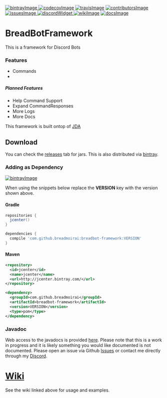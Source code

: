 [bintrayImage]: https://api.bintray.com/packages/breadmoirai/maven/breadbot-framework/images/download.svg
[bintrayLink]: https://bintray.com/breadmoirai/maven/BreadBotFramework/_latestVersion
[codecovImage]: https://codecov.io/gh/BreadMoirai/BreadBotFramework/branch/master/graph/badge.svg
[codecovLink]: https://codecov.io/gh/BreadMoirai/BreadBotFramework
[travisImage]: https://travis-ci.org/BreadMoirai/BreadBotFramework.svg?branch=master
[travisLink]: https://travis-ci.org/BreadMoirai/BreadBotFramework
[contributorsImage]: https://img.shields.io/github/contributors/BreadMoirai/BreadBotFramework.svg
[contributorsLink]: https://github.com/BreadMoirai/BreadBotFramework/graphs/contributors
[issuesImage]: https://img.shields.io/github/issues-raw/BreadMoirai/BreadBotFramework.svg
[issuesLink]: https://github.com/BreadMoirai/BreadBotFramework/issues
[discordWidget]: https://discordapp.com/api/guilds/284822192821108736/widget.png
[discordInvite]: https://discord.gg/yAMdGU9
[wikiImage]: https://img.shields.io/badge/wiki-here-orange.svg
[wikiLink]: https://github.com/BreadMoirai/BreadBotFramework/wiki
[docsImage]: https://img.shields.io/badge/docs-here-yellow.svg
[docsLink]: https://breadmoirai.github.io/BreadBotFramework/

[ ![bintrayImage][] ][bintrayLink]
[ ![codecovImage][]][codecovLink]
[ ![travisImage][]][travisLink]
[ ![contributorsImage][] ][contributorsLink]
[ ![issuesImage][] ][issuesLink]
[ ![discordWidget][] ][discordInvite]
[ ![wikiImage][]][wikiLink]
[ ![docsImage][]][docsLink]

# BreadBotFramework
This is a framework for Discord Bots

### Features
 - Commands
 - 
##### Planned Features
 - Help Command Support
 - Expand CommandResponses
 - More Logs
 - More Docs

This framework is built ontop of [JDA](https://github.com/DV8FromTheWorld/JDA)
## Download
You can check the [releases](https://github.com/BreadMoirai/BreadBotFramework/releases) tab for jars. This is also distributed via [bintray][bintrayLink].

### Adding as Dependency
[![bintrayImage][]][bintrayLink] 

When using the snippets below replace the **VERSION** key with the version shown above.

#### Gradle
```groovy
repositories {
  jcenter()
}

dependencies {
  compile 'com.github.breadmoirai:breadbot-framework:VERSION'
}
```

#### Maven
```xml
<repository>
  <id>jcenter</id>
  <name>jcenter</name>
  <url>http://jcenter.bintray.com/</url>
</repository>

<dependency>
  <groupId>com.github.breadmoirai</groupId>
  <artifactId>breadbot-framework</artifactId>
  <version>VERSION</version>
  <type>pom</type>
</dependency>
```

### Javadoc
Web access to the javadocs is provided [here][docsLink]. Please note that this is a work in progress and it is likely something you would like documented is not documented. Please open an issue via Github [Issues](https://github.com/BreadMoirai/BreadBotFramework/issues) or contact me directly through my [Discord][discordInvite].

# [Wiki](https://github.com/BreadMoirai/BreadBotFramework/wiki)
See the wiki linked above for usage and examples.
